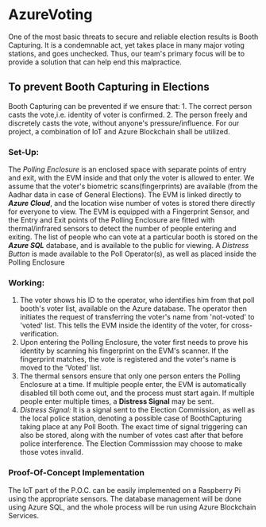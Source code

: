 # AzureVoting
One of the most basic threats to secure and reliable election results is Booth Capturing. It is a condemnable act, yet takes place in many major voting stations, and goes unchecked. Thus, our team's primary focus will be to provide a solution that can help end this malpractice.

<h2>To prevent Booth Capturing in Elections</h2>
Booth Capturing can be prevented if we ensure that: 
1. The correct person casts the vote,i.e. identity of voter is confirmed.
2. The person freely and discretely casts the vote, without anyone's pressure/influence.
For our project, a combination of IoT and Azure Blockchain shall be utilized.

<h3>Set-Up:</h3>
The <em>Polling Enclosure</em> is an enclosed space with separate  points of entry and exit, with the EVM inside and that only the voter is allowed to enter.
We assume that the voter's biometric scans(fingerprints) are available (from the Aadhar data in case of General Elections).
The EVM is linked directly to <strong><em>Azure Cloud</em></strong>, and the location wise number of votes is stored there directly for everyone to view. 
The EVM is equipped with a Fingerprint Sensor, and the Entry and Exit points of the Polling Enclosure are fitted with thermal/infrared sensors to detect the number of people entering and exiting.
The list of people who can vote at a particular booth is stored on the <strong><em>Azure SQL</em></strong> database, and is available to the public for viewing.
A <em>Distress Button</em> is made available to the Poll Operator(s), as well as placed inside the Polling Enclosure

<h3>Working:</h3>
<ol>
<li> The voter shows his ID to the operator, who identifies him from that poll booth's voter list, available on the Azure database. The operator then initiates the request of transferring the voter's name from 'not-voted' to 'voted' list. This tells the EVM inside the identity of the voter, for cross-verification.</li>
<li>Upon entering the Polling Enclosure, the voter first needs to prove his identity by scanning his fingerprint on the EVM's scanner. If the fingerprint matches, the vote is registered and the voter's name is moved to the 'Voted' list.</li>
<li>The thermal sensors ensure that only one person enters the Polling Enclosure at a time. If multiple people enter, the EVM is automatically disabled till both come out, and the process must start again. If multiple people enter multiple times, a <strong>Distress Signal</strong> may be sent.</li>
<li><em>Distress Signal:</em> It is a signal sent to the Election Commission, as well as the local police station, denoting a possible case of BoothCapturing taking place at  any Poll Booth. The exact time of signal triggering can also be stored, along with the number of votes cast after that before police interference. The Election Commisssion may choose to make those votes invalid.</li>
</ol>

<h3>Proof-Of-Concept Implementation</h3>
The IoT part of the P.O.C. can be easily implemented on a Raspberry Pi using the appropriate sensors. The database management will be done using Azure SQL, and the whole process will be run using Azure Blockchain Services. 




